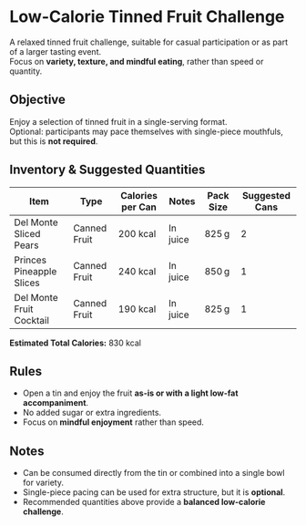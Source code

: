 # Low-Calorie Tinned Fruit Challenge

A relaxed tinned fruit challenge, suitable for casual participation or as part of a larger tasting event.  
Focus on **variety, texture, and mindful eating**, rather than speed or quantity.

## Objective

Enjoy a selection of tinned fruit in a single-serving format.  
Optional: participants may pace themselves with single-piece mouthfuls, but this is **not required**.

## Inventory & Suggested Quantities

| Item                     | Type         | Calories per Can | Notes    | Pack Size | Suggested Cans |
| ------------------------ | ------------ | ---------------- | -------- | --------- | -------------- |
| Del Monte Sliced Pears   | Canned Fruit | 200 kcal         | In juice | 825 g     | 2              |
| Princes Pineapple Slices | Canned Fruit | 240 kcal         | In juice | 850 g     | 1              |
| Del Monte Fruit Cocktail | Canned Fruit | 190 kcal         | In juice | 825 g     | 1              |

**Estimated Total Calories:** 830 kcal

## Rules

- Open a tin and enjoy the fruit **as-is or with a light low-fat accompaniment**.
- No added sugar or extra ingredients.
- Focus on **mindful enjoyment** rather than speed.

## Notes

- Can be consumed directly from the tin or combined into a single bowl for variety.
- Single-piece pacing can be used for extra structure, but it is **optional**.
- Recommended quantities above provide a **balanced low-calorie challenge**.
